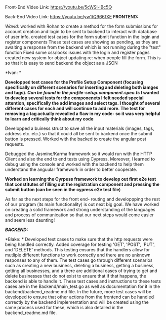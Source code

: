 Front-End Video Link: https://youtu.be/5cWSl-lBc5Q

Back-End Video Link: https://youtu.be/yw1tQ966fXE
****FRONTEND:****

*Wavid:*
  worked with Rohan to create a method for the form submissions for account creation and login to be sent to backend to interact with database of user info. 
  created test cases for the form submit function in the login and register components
    These test cases are showing as pending, as they are awaiting a response from the backend which is not running during the "test" function
   Fixed some css/looks issues with the login and register pages
   created new system for object updating re: when people fill the form. This is so that it is easy to send backend the object as a JSON

*Ivan: *

  **Developped test cases for the Profile Setup Component (focusing specifically on different scenarios for inserting and deleting both iamges and tags). *Can be found in the profile-setup.component.spec.ts* I wanted to develop several tests for the componenets I felt needed special attention, specifically the add images and select tags. I thought of several different cases for each and will continue to add more. The test for removing a tag actually revealled a flaw in my code- so it was very helpful to learn and critically think about my code**
  
  Developped a buiness struct to save all the input materials (images, tags, address etc. etc.) so that it could all be sent to backend once the submit button is pressed. Worked with the backed to create the angular post requests.
  
  Debugged the Jasmine/Karma framework so it would run with the HTTP Client and also the end to end tests using Cypress. Moreover, I learned to debug using the console and worked with the backend to help them understand the anguular framework in order to better cooperate.
  
  **Worked on learning the Cyrpess framework to develop out first e2e test that constitutes of filling out the registration component and pressing the submit button (can be seen in the cypress e2e test file)**
  
As far as the next steps for the front end- routing and developpping the rest of our program (its main functionality) is out next big goal. We have worked on creating a solid framework and strong understanding of the languages and process of communication so that our next steps would come easier and seem less daunting!
  
**_BACKEND:_**

*Blake: *
  Developed test cases to make sure that the http requests were being handled correctly. Added coverage for testing 'GET', 'POST', 'PUT', and 'DELETE' methods. This testing ensures that the handlers allow for mutliple different functions to work correctly and there are no unknown responses to any of them. The test cases go through different scenarios such as creating a new business, deleting a business, getting a business, getting all businesses, and a there are additional cases of trying to get and delete businesses that do not exist to ensure that if that happens, the backend is able to handle it. 
  These test cases and instructions to these tests cases are in the Backend/main_test.go as well as documentation for it in the backend/backend_readme.md file. 
  In the future, more test cases will be developed to ensure that other actions from the frontend can be handled correctly by the backend implementation and will be created using the same process used for these, which is also detailed in the backend_readme.md file.
